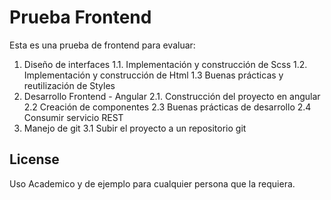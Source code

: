 # Prueba Frontend

Esta es una prueba de frontend para evaluar:

1. Diseño de interfaces
	1.1. Implementación y construcción de Scss
	1.2. Implementación y construcción de Html
	1.3 Buenas prácticas y reutilización de Styles
2. Desarrollo Frontend - Angular
	2.1. Construcción del proyecto en angular
	2.2 Creación de componentes
	2.3 Buenas prácticas de desarrollo
	2.4 Consumir servicio REST
3. Manejo de git
	3.1 Subir el proyecto a un repositorio git


## License
Uso Academico y de ejemplo para cualquier persona que la requiera.